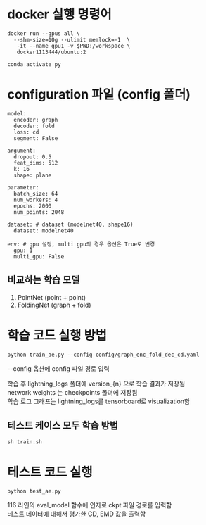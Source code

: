 # docker 실행 명령어

```
docker run --gpus all \
  --shm-size=10g --ulimit memlock=-1  \
   -it --name gpu1 -v $PWD:/workspace \
   docker1113444/ubuntu:2
   
conda activate py
```

# configuration 파일 (config 폴더)

```
model: 
  encoder: graph
  decoder: fold
  loss: cd
  segment: False

argument:
  dropout: 0.5
  feat_dims: 512
  k: 16
  shape: plane

parameter:
  batch_size: 64
  num_workers: 4
  epochs: 2000
  num_points: 2048

dataset: # dataset (modelnet40, shape16)
  dataset: modelnet40

env: # gpu 설정, multi gpu의 경우 옵션은 True로 변경
  gpu: 1
  multi_gpu: False
```

## 비교하는 학습 모델

1. PointNet (point + point)
2. FoldingNet (graph + fold)

# 학습 코드 실행 방법

```python train_ae.py --config config/graph_enc_fold_dec_cd.yaml```

--config 옵션에 config 파일 경로 입력

학습 후 lightning_logs 폴더에 version_{n} 으로 학습 결과가 저장됨   
network weights 는 checkpoints 폴더에 저장됨  
학습 로그 그래프는 lightning_logs를 tensorboard로 visualization함

## 테스트 케이스 모두 학습 방법

``sh train.sh``

# 테스트 코드 실행

```python test_ae.py```

116 라인의 eval_model 함수에 인자로 ckpt 파일 경로를 입력함  
테스트 데이터에 대해서 평가한 CD, EMD 값을 출력함 